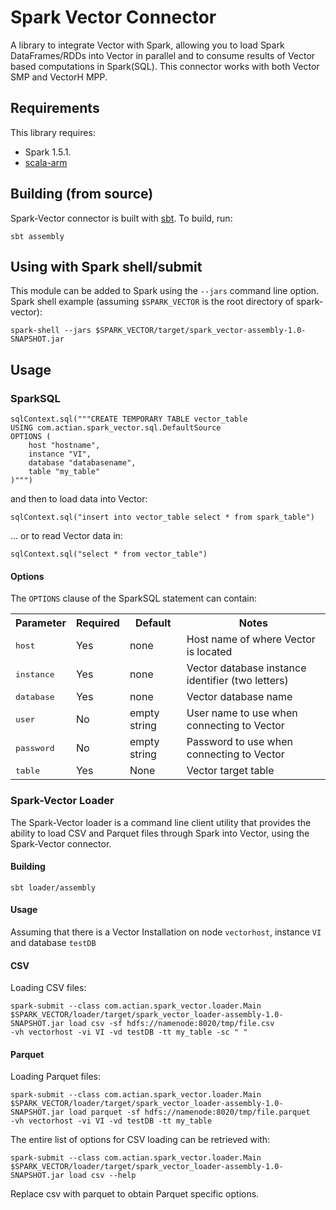 
# Spark Vector Connector

A library to integrate Vector with Spark, allowing you to load Spark DataFrames/RDDs into Vector in parallel and to consume results of Vector based computations in Spark(SQL).
This connector works with both Vector SMP and VectorH MPP.

## Requirements

This library requires:
* Spark 1.5.1.
* [scala-arm](https://github.com/jsuereth/scala-arm)

## Building (from source)

Spark-Vector connector is built with [sbt](http://www.scala-sbt.org/). To build, run:

    sbt assembly

## Using with Spark shell/submit
This module can be added to Spark using the `--jars` command line option. Spark shell example (assuming `$SPARK_VECTOR` is the root directory of spark-vector):

    spark-shell --jars $SPARK_VECTOR/target/spark_vector-assembly-1.0-SNAPSHOT.jar

## Usage

### SparkSQL

```
sqlContext.sql("""CREATE TEMPORARY TABLE vector_table
USING com.actian.spark_vector.sql.DefaultSource
OPTIONS (
    host "hostname",
    instance "VI",
    database "databasename",
    table "my_table"
)""")
```

and then to load data into Vector:

    sqlContext.sql("insert into vector_table select * from spark_table")

... or to read Vector data in:

    sqlContext.sql("select * from vector_table")

#### Options
The `OPTIONS` clause of the SparkSQL statement can contain:
<table cellpadding="3" cellspacing="3">
 <tr>
    <th>Parameter</th>
    <th>Required</th>
    <th>Default</th>
    <th>Notes</th>
 </tr>
 <tr>
    <td><tt>host</tt></td>
    <td>Yes</td>
    <td>none</td>
    <td>Host name of where Vector is located</td>
 </tr>
 <tr>
    <td><tt>instance</tt></td>
    <td>Yes</td>
    <td>none</td>
    <td>Vector database instance identifier (two letters)</td>
 </tr>
 <tr>
    <td><tt>database</tt></td>
    <td>Yes</td>
    <td>none</td>
    <td>Vector database name</td>
 </tr>
 <tr>
    <td><tt>user</tt></td>
    <td>No</td>
    <td>empty string</td>
   <td>User name to use when connecting to Vector</td>
 </tr>
 <tr>
    <td><tt>password</tt></td>
    <td>No</td>
    <td>empty string</td>
    <td>Password to use when connecting to Vector</td>
 </tr>
 <tr>
    <td><tt>table</tt></td>
    <td>Yes</td>
    <td>None</td>
    <td>Vector target table</td>
 </tr>
</table>

### Spark-Vector Loader

The Spark-Vector loader is a command line client utility that provides the ability to load CSV and Parquet files through Spark into Vector, using the Spark-Vector connector.

#### Building

    sbt loader/assembly

#### Usage

Assuming that there is a Vector Installation on node `vectorhost`, instance `VI` and database `testDB`

#### CSV

Loading CSV files:

```
spark-submit --class com.actian.spark_vector.loader.Main $SPARK_VECTOR/loader/target/spark_vector_loader-assembly-1.0-SNAPSHOT.jar load csv -sf hdfs://namenode:8020/tmp/file.csv
-vh vectorhost -vi VI -vd testDB -tt my_table -sc " "
```

#### Parquet

Loading Parquet files:

```
spark-submit --class com.actian.spark_vector.loader.Main $SPARK_VECTOR/loader/target/spark_vector_loader-assembly-1.0-SNAPSHOT.jar load parquet -sf hdfs://namenode:8020/tmp/file.parquet
-vh vectorhost -vi VI -vd testDB -tt my_table
```

The entire list of options for CSV loading can be retrieved with:

```
spark-submit --class com.actian.spark_vector.loader.Main $SPARK_VECTOR/loader/target/spark_vector_loader-assembly-1.0-SNAPSHOT.jar load csv --help
```

Replace csv with parquet to obtain Parquet specific options.